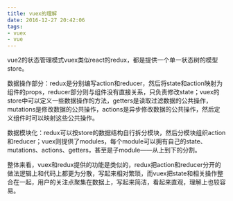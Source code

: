 ```yaml
---
title: vuex的理解   
date: 2016-12-27 20:42:06   
tags:   
- vuex
- vue
---
```


vue2的状态管理模式vuex类似react的redux，都是提供一个单一状态树的模型store。

数据操作部分：redux是分别编写action和reducer，然后将state和action映射为组件的props，reducer部分则与组件没有直接关系，只负责修改state；vuex的store中可以定义一些数据操作的方法，getters是读取过滤数据的公共操作，mutations是修改数据的公共操作，actions是异步修改数据的公共操作，然后定义组件时可以映射这些公共操作。

数据模块化：redux可以按store的数据结构自行拆分模块，然后分模块组织action和reducer；vuex则提供了modules，每个module可以拥有自己的state、mutations、actions、getters，甚至是子module——从上到下的分割。

整体来看，vuex和redux提供的功能是类似的，redux把action和reducer分开的做法逻辑上和代码上都更为分散，写起来相对繁琐，而vuex把state和相关操作整合在一起，用户的关注点聚集在数据上，写起来简洁，看起来直观，理解上也较容易。
